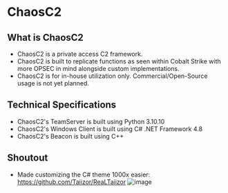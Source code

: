 # ChaosC2
## What is ChaosC2
* ChaosC2 is a private access C2 framework.
* ChaosC2 is built to replicate functions as seen within Cobalt Strike with more OPSEC in mind alongside custom implementations.
* ChaosC2 is for in-house utilization only. Commercial/Open-Source usage is not yet planned.
## Technical Specifications
* ChaosC2's TeamServer is built using Python 3.10.10
* ChaosC2's Windows Client is built using C# .NET Framework 4.8
* ChaosC2's Beacon is built using C++
## Shoutout
* Made customizing the C# theme 1000x easier: https://github.com/Taiizor/ReaLTaiizor
![image](https://user-images.githubusercontent.com/74742067/224641246-ce5dbde3-991e-438d-82de-689c3fd62c13.png)
